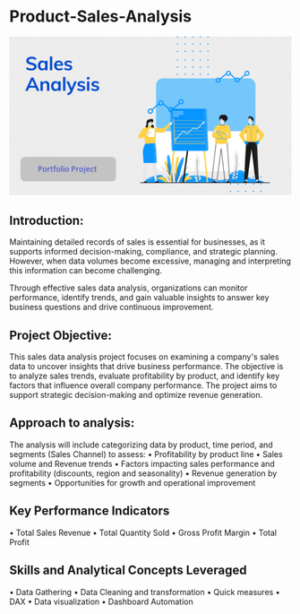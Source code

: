 # Product-Sales-Analysis

![](https://github.com/victorOdimegwu/Product-Sales-Analysis/blob/main/Sales_Analysis.png)

## Introduction:

Maintaining detailed records of sales is essential for businesses, as it supports informed decision-making, compliance, and strategic planning. However, when data volumes become excessive, managing and interpreting this information can become challenging. 

Through effective sales data analysis, organizations can monitor performance, identify trends, and gain valuable insights to answer key business questions and drive continuous improvement.

## Project Objective:

This sales data analysis project focuses on examining a company's sales data to uncover insights that drive business performance. The objective is to analyze sales trends, evaluate profitability by product, and identify key factors that influence overall company performance. The project aims to support strategic decision-making and optimize revenue generation.

## Approach to analysis:

The analysis will include categorizing data by product, time period, and segments (Sales Channel) to assess:
•	Profitability by product line
•	Sales volume and Revenue trends
•	Factors impacting sales performance and profitability (discounts, region and seasonality)
•	Revenue generation by segments
•	Opportunities for growth and operational improvement

## Key Performance Indicators

•	Total Sales Revenue
•	Total Quantity Sold
•	Gross Profit Margin
•	Total Profit

## Skills and Analytical Concepts Leveraged

•	Data Gathering
•	Data Cleaning and transformation
•	Quick measures
•	DAX
•	Data visualization
•	Dashboard Automation
